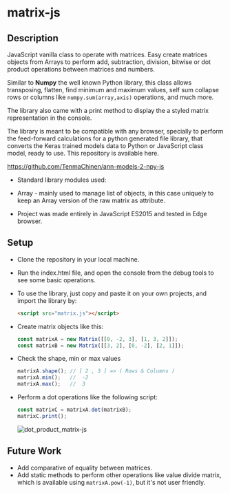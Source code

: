 # matrix-js

## Description
JavaScript vanilla class to operate with matrices.
Easy create matrices objects from Arrays to perform add, subtraction, division, bitwise or dot product operations between matrices and numbers.

Similar to **Numpy** the well known Python library, this class allows transposing, flatten, find minimum and maximum values, self sum collapse rows or columns like `numpy.sum(array,axis)` operations, and much more.

The library also came with a print method to display the a styled matrix representation in the console.

The library is meant to be compatible with any browser, specially to perform the feed-forward calculations for a python generated file library, that converts the Keras trained models data to Python or JavaScript class model, ready to use. This repository is available here.

https://github.com/TenmaChinen/ann-models-2-npy-js

- Standard library modules used:
 - Array - mainly used to manage list of objects, in this case uniquely to keep an Array version of the raw matrix as attribute.

- Project was made entirely in JavaScript ES2015 and tested in Edge browser.

## Setup

- Clone the repository in your local machine.
- Run the index.html file, and open the console from the debug tools to see some basic operations.

- To use the library, just copy and paste it on your own projects, and import the library by:

    ```html
    <script src="matrix.js"></script>
    ```

- Create matrix objects like this:
  ```javascript
  const matrixA = new Matrix([[0, -2, 3], [1, 3, 2]]);
  const matrixB = new Matrix([[3, 2], [0, -2], [2, 1]]);
  ```

- Check the shape, min or max values
  ```javascript
  matrixA.shape(); // [ 2 , 3 ] => ( Rows & Columns )
  matrixA.min();   //  -2
  matrixA.max();   //  3
  ```

- Perform a dot operations like the following script:
  ```js
  const matrixC = matrixA.dot(matrixB);
  matrixC.print();
  ```
  ![dot_product_matrix-js](https://user-images.githubusercontent.com/36393143/190913289-fe8a3883-98c6-4d98-839c-39ac2672774a.png)

## Future Work
- Add comparative of equality between matrices.
- Add static methods to perform other operations like value divide matrix, which is available using `matrixA.pow(-1)`, but it's not user friendly.
